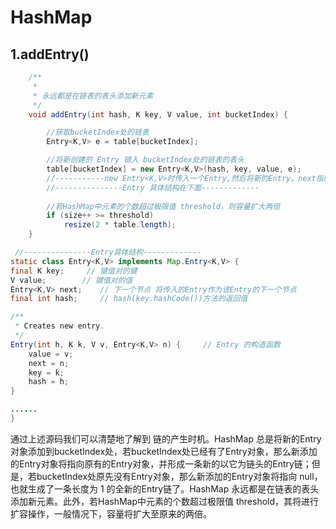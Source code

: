 # HashMap

## 1.addEntry()

```java
    /**
     * 
     * 永远都是在链表的表头添加新元素
     */
    void addEntry(int hash, K key, V value, int bucketIndex) {

        //获取bucketIndex处的链表
        Entry<K,V> e = table[bucketIndex];

        //将新创建的 Entry 链入 bucketIndex处的链表的表头  
        table[bucketIndex] = new Entry<K,V>(hash, key, value, e);
		//-----------new Entry<K,V>时传入一个Entry,然后将新的Entry。next指向该传入的Entry------
        //---------------Entry 具体结构在下面-------------
        
        //若HashMap中元素的个数超过极限值 threshold，则容量扩大两倍
        if (size++ >= threshold)
            resize(2 * table.length);
    }
```

```java
 //---------------Entry具体结构-------------
static class Entry<K,V> implements Map.Entry<K,V> {
final K key;     // 键值对的键
V value;        // 键值对的值
Entry<K,V> next;    // 下一个节点 将传入的Entry作为该Entry的下一个节点
final int hash;     // hash(key.hashCode())方法的返回值

/**
 * Creates new entry.
 */
Entry(int h, K k, V v, Entry<K,V> n) {     // Entry 的构造函数
    value = v;
    next = n;
    key = k;
    hash = h;
}

......
}
```

通过上述源码我们可以清楚地了解到 链的产生时机。HashMap 总是将新的Entry对象添加到bucketIndex处，若bucketIndex处已经有了Entry对象，那么新添加的Entry对象将指向原有的Entry对象，并形成一条新的以它为链头的Entry链；但是，若bucketIndex处原先没有Entry对象，那么新添加的Entry对象将指向 null，也就生成了一条长度为 1 的全新的Entry链了。HashMap 永远都是在链表的表头添加新元素。此外，若HashMap中元素的个数超过极限值 threshold，其将进行扩容操作，一般情况下，容量将扩大至原来的两倍。

